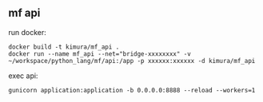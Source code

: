 ## mf api

run docker:
```
docker build -t kimura/mf_api .
docker run --name mf_api --net="bridge-xxxxxxxx" -v ~/workspace/python_lang/mf/api:/app -p xxxxxx:xxxxxx -d kimura/mf_api
```

exec api:
```
gunicorn application:application -b 0.0.0.0:8888 --reload --workers=1
```
